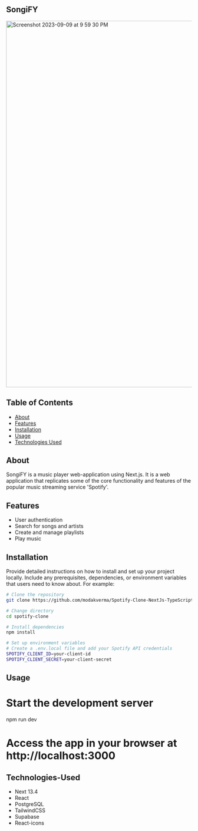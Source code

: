## SongiFY

<img width="995" alt="Screenshot 2023-09-09 at 9 59 30 PM" src="https://github.com/modakverma/Spotify-Clone-NextJs-TypeScript-PostgreSQL-TailwindCSS/assets/90524818/a00cd6a0-a2a8-43d6-a55c-a73da0a18454">


## Table of Contents

- [About](#about)
- [Features](#features)
- [Installation](#installation)
- [Usage](#usage)
- [Technologies Used](#technologies-used)

## About

SongiFY is a music player web-application using Next.js. It is a web application that replicates some of the core functionality and features of the popular music streaming service 'Spotify'.


## Features

- User authentication
- Search for songs and artists
- Create and manage playlists
- Play music

## Installation

Provide detailed instructions on how to install and set up your project locally. Include any prerequisites, dependencies, or environment variables that users need to know about. For example:

```bash
# Clone the repository
git clone https://github.com/modakverma/Spotify-Clone-NextJs-TypeScript-PostgreSQL-TailwindCSS.git

# Change directory
cd spotify-clone

# Install dependencies
npm install

# Set up environment variables
# Create a .env.local file and add your Spotify API credentials
SPOTIFY_CLIENT_ID=your-client-id
SPOTIFY_CLIENT_SECRET=your-client-secret
```

## Usage

 # Start the development server
npm run dev

# Access the app in your browser at http://localhost:3000

## Technologies-Used

- Next 13.4
- React
- PostgreSQL
- TailwindCSS
- Supabase
- React-icons